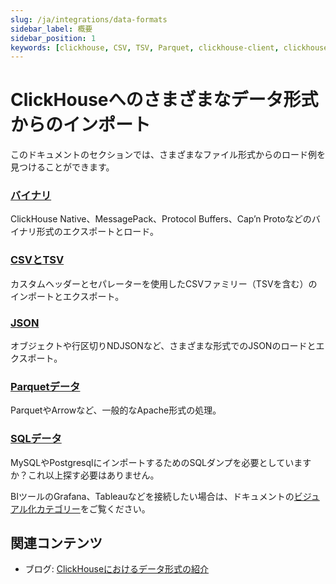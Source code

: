 ```yaml
---
slug: /ja/integrations/data-formats
sidebar_label: 概要
sidebar_position: 1
keywords: [clickhouse, CSV, TSV, Parquet, clickhouse-client, clickhouse-local]
---
```


# ClickHouseへのさまざまなデータ形式からのインポート

このドキュメントのセクションでは、さまざまなファイル形式からのロード例を見つけることができます。

### [**バイナリ**](/docs/ja/integrations/data-ingestion/data-formats/binary.md)

ClickHouse Native、MessagePack、Protocol Buffers、Cap’n Protoなどのバイナリ形式のエクスポートとロード。

### [**CSVとTSV**](/docs/ja/integrations/data-ingestion/data-formats/csv-tsv.md)

カスタムヘッダーとセパレーターを使用したCSVファミリー（TSVを含む）のインポートとエクスポート。

### [**JSON**](/docs/ja/integrations/data-ingestion/data-formats/json/intro.md)

オブジェクトや行区切りNDJSONなど、さまざまな形式でのJSONのロードとエクスポート。

### [**Parquetデータ**](/docs/ja/integrations/data-ingestion/data-formats/parquet.md)

ParquetやArrowなど、一般的なApache形式の処理。

### [**SQLデータ**](/docs/ja/integrations/data-ingestion/data-formats/sql.md)

MySQLやPostgresqlにインポートするためのSQLダンプを必要としていますか？これ以上探す必要はありません。

BIツールのGrafana、Tableauなどを接続したい場合は、ドキュメントの[ビジュアル化カテゴリー](../../data-visualization.md)をご覧ください。

## 関連コンテンツ

- ブログ: [ClickHouseにおけるデータ形式の紹介](https://clickhouse.com/blog/data-formats-clickhouse-csv-tsv-parquet-native)
